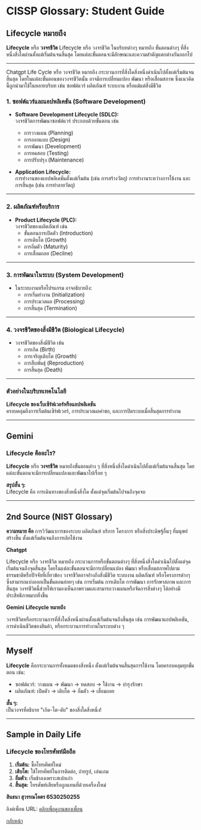  
# CISSP Glossary: Student Guide

## Lifecycle หมายถึง
**Lifecycle** หรือ **วงจรชีวิต** Lifecycle หรือ วงจรชีวิต ในบริบทต่างๆ หมายถึง ขั้นตอนต่างๆ ที่สิ่งหนึ่งสิ่งใดผ่านตั้งแต่เริ่มต้นจนสิ้นสุด โดยแต่ละขั้นตอนจะมีลักษณะและความสำคัญแตกต่างกันออกไป

---

Chatgpt
Life Cycle หรือ วงจรชีวิต หมายถึง กระบวนการที่สิ่งใดสิ่งหนึ่งดำเนินไปตั้งแต่เริ่มต้นจนสิ้นสุด โดยในแต่ละขั้นตอนของวงจรชีวิตนั้น อาจมีการเปลี่ยนแปลง พัฒนา หรือเสื่อมสภาพ ซึ่งแนวคิดนี้ถูกนำมาใช้ในหลายบริบท เช่น ซอฟต์แวร์ ผลิตภัณฑ์ ระบบงาน หรือแม้แต่สิ่งมีชีวิต
### 1. ซอฟต์แวร์และแอปพลิเคชัน (Software Development)
- **Software Development Lifecycle (SDLC):**  
  วงจรชีวิตการพัฒนาซอฟต์แวร์ ประกอบด้วยขั้นตอน เช่น  
  - การวางแผน (Planning)  
  - การออกแบบ (Design)  
  - การพัฒนา (Development)  
  - การทดสอบ (Testing)  
  - การปรับปรุง (Maintenance)  

- **Application Lifecycle:**  
  การทำงานของแอปพลิเคชันตั้งแต่เริ่มต้น (เช่น การสร้างวัตถุ) การทำงานระหว่างการใช้งาน และการสิ้นสุด (เช่น การทำลายวัตถุ)

---

### 2. ผลิตภัณฑ์หรือบริการ
- **Product Lifecycle (PLC):**  
  วงจรชีวิตของผลิตภัณฑ์ เช่น  
  - ขั้นตอนการเปิดตัว (Introduction)  
  - การเติบโต (Growth)  
  - การอิ่มตัว (Maturity)  
  - การเสื่อมถอย (Decline)

---

### 3. การพัฒนาในระบบ (System Development)
- ในระบบงานหรือโปรแกรม อาจอธิบายถึง:
  - การเริ่มทำงาน (Initialization)  
  - การประมวลผล (Processing)  
  - การสิ้นสุด (Termination)

---

### 4. วงจรชีวิตของสิ่งมีชีวิต (Biological Lifecycle)
- วงจรชีวิตของสิ่งมีชีวิต เช่น  
  - การเกิด (Birth)  
  - การเจริญเติบโต (Growth)  
  - การสืบพันธุ์ (Reproduction)  
  - การสิ้นสุด (Death)

---

### ตัวอย่างในบริบทเทคโนโลยี
**Lifecycle ของเว็บเซิร์ฟเวอร์หรือแอปพลิเคชัน**  
ครอบคลุมถึงการเริ่มต้นเซิร์ฟเวอร์, การประมวลผลคำขอ, และการปิดระบบเมื่อสิ้นสุดการทำงาน

---

## Gemini  
### Lifecycle คืออะไร?  
**Lifecycle** หรือ **วงจรชีวิต** หมายถึงขั้นตอนต่าง ๆ ที่สิ่งหนึ่งสิ่งใดดำเนินไปตั้งแต่เริ่มต้นจนสิ้นสุด โดยแต่ละขั้นตอนจะมีการเปลี่ยนแปลงและพัฒนาไปเรื่อย ๆ  

**สรุปสั้น ๆ:**  
Lifecycle คือ การเดินทางของสิ่งหนึ่งสิ่งใด ตั้งแต่จุดเริ่มต้นไปจนถึงจุดจบ  

---

## 2nd Source (NIST Glossary)

**ความหมาย คือ**
การวิวัฒนาการของระบบ ผลิตภัณฑ์ บริการ โครงการ หรือสิ่งประดิษฐ์อื่นๆ ที่มนุษย์สร้างขึ้น ตั้งแต่เริ่มต้นจนถึงการเลิกใช้งาน

**Chatgpt**

Lifecycle หรือ วงจรชีวิต หมายถึง กระบวนการหรือขั้นตอนต่างๆ ที่สิ่งหนึ่งสิ่งใดดำเนินไปตั้งแต่จุดเริ่มต้นจนถึงจุดสิ้นสุด โดยในแต่ละขั้นตอนจะมีการเปลี่ยนแปลง พัฒนา หรือเสื่อมสภาพไปตามธรรมชาติหรือปัจจัยที่เกี่ยวข้อง วงจรชีวิตอาจอ้างถึงสิ่งมีชีวิต ระบบงาน ผลิตภัณฑ์ หรือโครงการต่างๆ ซึ่งสามารถแบ่งออกเป็นขั้นตอนย่อยๆ เช่น การเริ่มต้น การเติบโต การพัฒนา การรักษาสภาพ และการสิ้นสุด วงจรชีวิตนี้ช่วยให้เรามองเห็นภาพรวมและสามารถวางแผนหรือจัดการสิ่งต่างๆ ได้อย่างมีประสิทธิภาพมากยิ่งขึ้น

**Gemini**
**Lifecycle หมายถึง**  

วงจรชีวิตหรือกระบวนการที่สิ่งใดสิ่งหนึ่งผ่านตั้งแต่เริ่มต้นจนถึงสิ้นสุด เช่น การพัฒนาแอปพลิเคชัน, การดำเนินชีวิตของสินค้า, หรือกระบวนการทำงานในระบบต่าง ๆ

---

## Myself
**Lifecycle** คือกระบวนการทั้งหมดของสิ่งหนึ่ง ตั้งแต่เริ่มต้นจนสิ้นสุดการใช้งาน โดยครอบคลุมทุกขั้นตอน เช่น:
- ซอฟต์แวร์: วางแผน → พัฒนา → ทดสอบ → ใช้งาน → บำรุงรักษา  
- ผลิตภัณฑ์: เปิดตัว → เติบโต → อิ่มตัว → เสื่อมถอย  

**สั้น ๆ:**  
เป็นวงจรที่อธิบาย "เกิด-โต-ดับ" ของสิ่งใดสิ่งหนึ่ง!

---

## Sample in Daily Life  
### Lifecycle ของโทรศัพท์มือถือ
1. **เริ่มต้น:** ซื้อโทรศัพท์ใหม่  
2. **เติบโต:** ใช้โทรศัพท์ในการติดต่อ, ถ่ายรูป, เล่นเกม  
3. **อิ่มตัว:** เริ่มช้าลงเพราะสเปกเก่า  
4. **สิ้นสุด:** โทรศัพท์เสียหรือถูกแทนที่ด้วยเครื่องใหม่


**สินธนา สุวรรณโคตร 6530250255**

ลิงค์เพื่อน
URL: [คลิกเพื่อดูงานของเพื่อน](https://kasidit1647.github.io/lifecycle.html)


[กลับหน้า](https://sintana11.github.io/)

